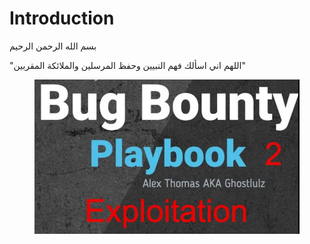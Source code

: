 # Introduction

بسم الله الرحمن الرحيم                                                            &#x20;

&#x20;"اللهم اني اسألك فهم النبيين وحفظ المرسلين والملائكة المقربين"                           &#x20;

<figure><img src=".gitbook/assets/image (48).png" alt=""><figcaption></figcaption></figure>
